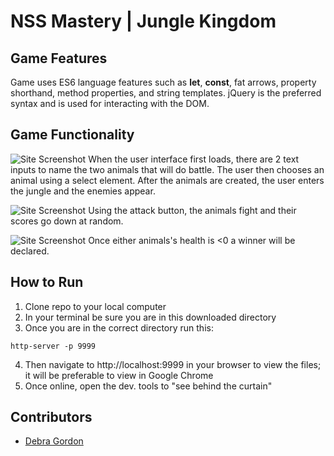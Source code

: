 # NSS Mastery | Jungle Kingdom

## Game Features
Game uses ES6 language features such as **let**, **const**, fat arrows, property shorthand, method properties, and string templates. jQuery is the preferred syntax and is used for interacting with the DOM.

## Game Functionality

![Site Screenshot](https://raw.githubusercontent.com/nss-evening-cohort-04/modernjs-quiz-debragordon/quiz/screenshots/sneak-peak-1.png)
When the user interface first loads, there are 2 text inputs to name the two animals that will do battle. The user then chooses an animal using a select element. After the animals are created, the user enters the jungle and the enemies appear.

![Site Screenshot](https://raw.githubusercontent.com/nss-evening-cohort-04/modernjs-quiz-debragordon/quiz/screenshots/sneak-peak-2.png)
Using the attack button, the animals fight and their scores go down at random.

![Site Screenshot](https://raw.githubusercontent.com/nss-evening-cohort-04/modernjs-quiz-debragordon/quiz/screenshots/sneak-peak-3.png)
Once either animals's health is <0 a winner will be declared.

## How to Run
1. Clone repo to your local computer
2. In your terminal be sure you are in this downloaded directory
3. Once you are in the correct directory run this:

  ```
  http-server -p 9999
  ```

4. Then navigate to http://localhost:9999 in your browser to view the files; it will be preferable to view in Google Chrome
5. Once online, open the dev. tools to "see behind the curtain"

## Contributors
- [Debra Gordon](http://github.com/debragordon)